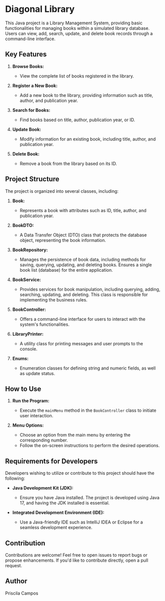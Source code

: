 # Diagonal Library

This Java project is a Library Management System, providing basic functionalities for managing books within a simulated library database. Users can view, add, search, update, and delete book records through a command-line interface.

## Key Features

1. **Browse Books:**
    - View the complete list of books registered in the library.

2. **Register a New Book:**
    - Add a new book to the library, providing information such as title, author, and publication year.

3. **Search for Books:**
    - Find books based on title, author, publication year, or ID.

4. **Update Book:**
    - Modify information for an existing book, including title, author, and publication year.

5. **Delete Book:**
    - Remove a book from the library based on its ID.

## Project Structure

The project is organized into several classes, including:

1. **Book:**
    - Represents a book with attributes such as ID, title, author, and publication year.

2. **BookDTO:**
    - A Data Transfer Object (DTO) class that protects the database object, representing the book information.

3. **BookRepository:**
    - Manages the persistence of book data, including methods for saving, querying, updating, and deleting books. Ensures a single book list (database) for the entire application.
4. **BookService:**
    - Provides services for book manipulation, including querying, adding, searching, updating, and deleting. This class is responsible for implementing the business rules.

5. **BookController:**
    - Offers a command-line interface for users to interact with the system's functionalities.

6. **LibraryPrinter:**
    - A utility class for printing messages and user prompts to the console.

7. **Enums:**
    - Enumeration classes for defining string and numeric fields, as well as update status.

## How to Use

1. **Run the Program:**
    - Execute the `mainMenu` method in the `BookController` class to initiate user interaction.

2. **Menu Options:**
    - Choose an option from the main menu by entering the corresponding number.
    - Follow the on-screen instructions to perform the desired operations.

## Requirements for Developers

Developers wishing to utilize or contribute to this project should have the following:

- **Java Development Kit (JDK):**
    - Ensure you have Java installed. The project is developed using Java 17, and having the JDK installed is essential.

- **Integrated Development Environment (IDE):**
    - Use a Java-friendly IDE such as IntelliJ IDEA or Eclipse for a seamless development experience.

## Contribution

Contributions are welcome! Feel free to open issues to report bugs or propose enhancements. If you'd like to contribute directly, open a pull request.

## Author

Priscila Campos

